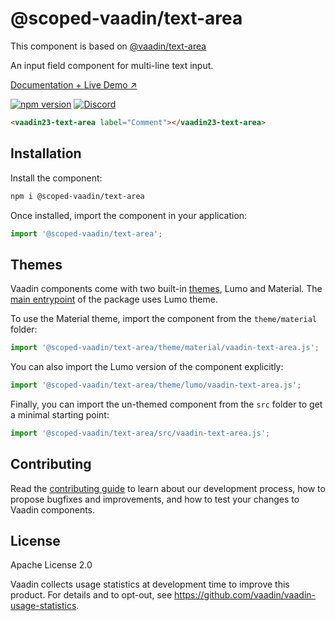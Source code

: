 # @scoped-vaadin/text-area

This component is based on [@vaadin/text-area](https://www.npmjs.com/package/@vaadin/text-area)

An input field component for multi-line text input.

[Documentation + Live Demo ↗](https://vaadin.com/docs/latest/components/text-area)

[![npm version](https://badgen.net/npm/v/@scoped-vaadin/text-area)](https://www.npmjs.com/package/@scoped-vaadin/text-area)
[![Discord](https://img.shields.io/discord/732335336448852018?label=discord)](https://discord.gg/PHmkCKC)

```html
<vaadin23-text-area label="Comment"></vaadin23-text-area>
```

## Installation

Install the component:

```sh
npm i @scoped-vaadin/text-area
```

Once installed, import the component in your application:

```js
import '@scoped-vaadin/text-area';
```

## Themes

Vaadin components come with two built-in [themes](https://vaadin.com/docs/latest/styling), Lumo and Material.
The [main entrypoint](https://github.com/vaadin/web-components/blob/master/packages/text-area/vaadin-text-area.js) of the package uses Lumo theme.

To use the Material theme, import the component from the `theme/material` folder:

```js
import '@scoped-vaadin/text-area/theme/material/vaadin-text-area.js';
```

You can also import the Lumo version of the component explicitly:

```js
import '@scoped-vaadin/text-area/theme/lumo/vaadin-text-area.js';
```

Finally, you can import the un-themed component from the `src` folder to get a minimal starting point:

```js
import '@scoped-vaadin/text-area/src/vaadin-text-area.js';
```

## Contributing

Read the [contributing guide](https://vaadin.com/docs/latest/contributing/overview) to learn about our development process, how to propose bugfixes and improvements, and how to test your changes to Vaadin components.

## License

Apache License 2.0

Vaadin collects usage statistics at development time to improve this product.
For details and to opt-out, see https://github.com/vaadin/vaadin-usage-statistics.
